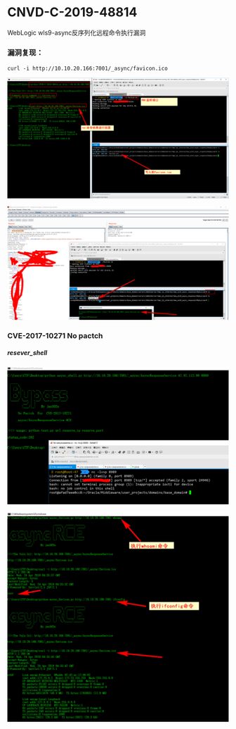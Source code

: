# CNVD-C-2019-48814
WebLogic wls9-async反序列化远程命令执行漏洞


### 漏洞复现：

```
curl -i http://10.10.20.166:7001/_async/favicon.ico
```

![](./python.jpg)

![](./burpsuite.jpg)

###  CVE-2017-10271 No pactch

##### resever_shell
![](./reserve_shell.jpg)

![](./command.jpg)
